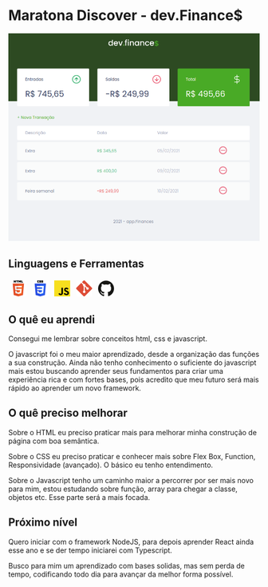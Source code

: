 # Maratona Discover - dev.Finance$

<img src="./img/front-project.png" alt="Screen of the project">

## Linguagens e Ferramentas

<p>
    <img src="./img/html.png" alt="HTML" style="vertical-align:top; margin:4px">
    <img src="./img/css.png" alt="CSS" style="vertical-align:top; margin:4px">
    <img src="./img/javascript.png" alt="Javascript" style="vertical-align:top; margin:4px">
    <img src="./img/git.png" alt="Git" style="vertical-align:top; margin:4px">
    <img src="./img/github.png" alt="Gitbub" style="vertical-align:top; margin:4px">
</p>

## O quê eu aprendi

<p>Consegui me lembrar sobre conceitos html, css e javascript.</p>
<p>
    O javascript foi o meu maior aprendizado, desde a organização das funções a sua construção. Ainda não tenho conhecimento o suficiente do javascript mais estou buscando aprender seus fundamentos para criar uma experiência rica e com fortes bases, pois acredito que meu futuro será mais rápido ao aprender um novo framework.
</p>

## O quê preciso melhorar

<p>
    Sobre o HTML eu preciso praticar mais para melhorar minha construção de página com boa semântica.
</p>
<p>
    Sobre o CSS eu preciso praticar e conhecer mais sobre Flex Box, Function, Responsividade (avançado). O básico eu tenho entendimento.
</p>
<p>
    Sobre o Javascript tenho um caminho maior a percorrer por ser mais novo para mim, estou estudando sobre função, array para chegar a classe, objetos etc. Esse parte será a mais focada.
</p>

## Próximo nível

<p>
    Quero iniciar com o framework NodeJS, para depois aprender React ainda esse ano e se der tempo iniciarei com Typescript.
</p>
<p>
    Busco para mim um aprendizado com bases solidas, mas sem perda de tempo, codificando todo dia para avançar da melhor forma possível.
</p>
